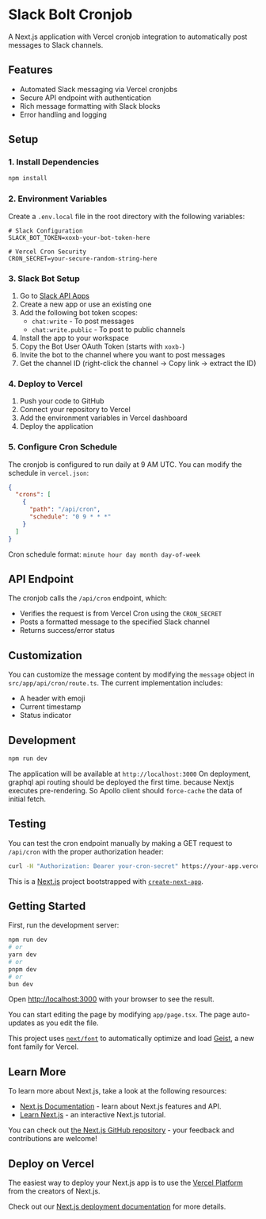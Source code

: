 # Slack Bolt Cronjob

A Next.js application with Vercel cronjob integration to automatically post messages to Slack channels.

## Features

- Automated Slack messaging via Vercel cronjobs
- Secure API endpoint with authentication
- Rich message formatting with Slack blocks
- Error handling and logging

## Setup

### 1. Install Dependencies

```bash
npm install
```

### 2. Environment Variables

Create a `.env.local` file in the root directory with the following variables:

```env
# Slack Configuration
SLACK_BOT_TOKEN=xoxb-your-bot-token-here

# Vercel Cron Security
CRON_SECRET=your-secure-random-string-here
```

### 3. Slack Bot Setup

1. Go to [Slack API Apps](https://api.slack.com/apps)
2. Create a new app or use an existing one
3. Add the following bot token scopes:
   - `chat:write` - To post messages
   - `chat:write.public` - To post to public channels
4. Install the app to your workspace
5. Copy the Bot User OAuth Token (starts with `xoxb-`)
6. Invite the bot to the channel where you want to post messages
7. Get the channel ID (right-click the channel → Copy link → extract the ID)

### 4. Deploy to Vercel

1. Push your code to GitHub
2. Connect your repository to Vercel
3. Add the environment variables in Vercel dashboard
4. Deploy the application

### 5. Configure Cron Schedule

The cronjob is configured to run daily at 9 AM UTC. You can modify the schedule in `vercel.json`:

```json
{
  "crons": [
    {
      "path": "/api/cron",
      "schedule": "0 9 * * *"
    }
  ]
}
```

Cron schedule format: `minute hour day month day-of-week`

## API Endpoint

The cronjob calls the `/api/cron` endpoint, which:

- Verifies the request is from Vercel Cron using the `CRON_SECRET`
- Posts a formatted message to the specified Slack channel
- Returns success/error status

## Customization

You can customize the message content by modifying the `message` object in `src/app/api/cron/route.ts`. The current implementation includes:

- A header with emoji
- Current timestamp
- Status indicator

## Development

```bash
npm run dev
```

The application will be available at `http://localhost:3000`
On deployment, graphql api routing should be deployed the first time. because Nextjs executes pre-rendering. So Apollo client should `force-cache` the data of initial fetch.

## Testing

You can test the cron endpoint manually by making a GET request to `/api/cron` with the proper authorization header:

```bash
curl -H "Authorization: Bearer your-cron-secret" https://your-app.vercel.app/api/cron
```

This is a [Next.js](https://nextjs.org) project bootstrapped with [`create-next-app`](https://nextjs.org/docs/app/api-reference/cli/create-next-app).

## Getting Started

First, run the development server:

```bash
npm run dev
# or
yarn dev
# or
pnpm dev
# or
bun dev
```

Open [http://localhost:3000](http://localhost:3000) with your browser to see the result.

You can start editing the page by modifying `app/page.tsx`. The page auto-updates as you edit the file.

This project uses [`next/font`](https://nextjs.org/docs/app/building-your-application/optimizing/fonts) to automatically optimize and load [Geist](https://vercel.com/font), a new font family for Vercel.

## Learn More

To learn more about Next.js, take a look at the following resources:

- [Next.js Documentation](https://nextjs.org/docs) - learn about Next.js features and API.
- [Learn Next.js](https://nextjs.org/learn) - an interactive Next.js tutorial.

You can check out [the Next.js GitHub repository](https://github.com/vercel/next.js) - your feedback and contributions are welcome!

## Deploy on Vercel

The easiest way to deploy your Next.js app is to use the [Vercel Platform](https://vercel.com/new?utm_medium=default-template&filter=next.js&utm_source=create-next-app&utm_campaign=create-next-app-readme) from the creators of Next.js.

Check out our [Next.js deployment documentation](https://nextjs.org/docs/app/building-your-application/deploying) for more details.
